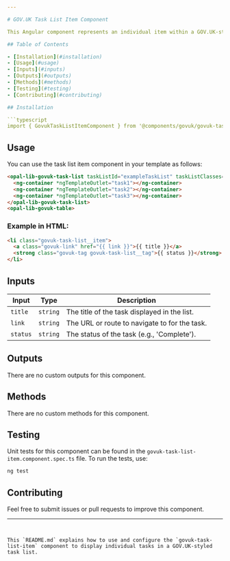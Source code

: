 ```yaml
---

# GOV.UK Task List Item Component

This Angular component represents an individual item within a GOV.UK-styled task list, typically used to display a single task with a link and status.

## Table of Contents

- [Installation](#installation)
- [Usage](#usage)
- [Inputs](#inputs)
- [Outputs](#outputs)
- [Methods](#methods)
- [Testing](#testing)
- [Contributing](#contributing)

## Installation

```typescript
import { GovukTaskListItemComponent } from '@components/govuk/govuk-task-list-item/govuk-task-list-item.component';
```

## Usage

You can use the task list item component in your template as follows:

```html
<opal-lib-govuk-task-list taskListId="exampleTaskList" taskListClasses="govuk-!-margin-left-0">
  <ng-container *ngTemplateOutlet="task1"></ng-container>
  <ng-container *ngTemplateOutlet="task2"></ng-container>
  <ng-container *ngTemplateOutlet="task3"></ng-container>
</opal-lib-govuk-task-list>
<opal-lib-govuk-table>
```

### Example in HTML:

```html
<li class="govuk-task-list__item">
  <a class="govuk-link" href="{{ link }}">{{ title }}</a>
  <strong class="govuk-tag govuk-task-list__tag">{{ status }}</strong>
</li>
```

## Inputs

| Input    | Type     | Description                                   |
| -------- | -------- | --------------------------------------------- |
| `title`  | `string` | The title of the task displayed in the list.  |
| `link`   | `string` | The URL or route to navigate to for the task. |
| `status` | `string` | The status of the task (e.g., 'Complete').    |

## Outputs

There are no custom outputs for this component.

## Methods

There are no custom methods for this component.

## Testing

Unit tests for this component can be found in the `govuk-task-list-item.component.spec.ts` file. To run the tests, use:

```bash
ng test
```

## Contributing

Feel free to submit issues or pull requests to improve this component.

---
```


This `README.md` explains how to use and configure the `govuk-task-list-item` component to display individual tasks in a GOV.UK-styled task list.
